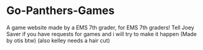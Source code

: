 # Go-Panthers-Games
A game website made by a EMS 7th grader, for EMS 7th graders!
Tell Joey Saver if you have requests for games and i will try to make it happen
(Made by otis btw)
(also kelley needs a hair cut)
